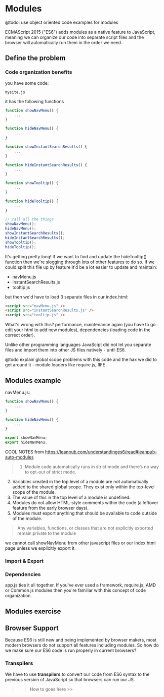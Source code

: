 # Modules

@todo: use object oriented code examples for modules

ECMAScript 2015 ("ES6") adds modules as a native feature to JavaScript, meaning we can organize our code into separate script files and the browser will automatically run them in the order we need.

## Define the problem

### Code organization benefits

you have some code:


`mysite.js`

it has the following functions

```javascript
function showNavMenu() {
    ...
}

function hideNavMenu() {
    ...
}

function showInstantSearchResults() {
    ...
}

function hideInstantSearchResults() {
    ...
}

function showTooltip() {
    ...
}

function hideTooltip() {
    ...
}

// call all the things
showNavMenu();
hideNavMenu();
showInstantSearchResults();
hideInstantSearchResults();
showTooltip();
hideTooltip();
```

It's getting pretty long! If we want to find and update the hideTooltip() function then we're slogging through lots of other features to do so. If we could split this file up by feature it'd be a lot easier to update and maintain:

- navMenu.js
- instantSearchResults.js
- tooltip.js

but then we'd have to load 3 separate files in our index.html:

```html
<script src="navMenu.js" />
<script src="instantSearchResults.js" />
<script src="tooltip.js" />
```

What's wrong with this? performance, maintenance again (you have to go edit your html to add new modules), dependencies (loading code in the correct order).

Unlike other programming languages JavaScipt did not let you separate files and import them into other JS files natively - until ES6. 

@todo explain global scope problems with this code and the hax we did to get around it - module loaders like require.js, IIFE

## Modules example

navMenu.js:

```javascript
function showNavMenu() {
    ...
}

function hideNavMenu() {
    ...
}

export showNavMenu;
export hideNavMenu;

```

COOL NOTES from https://leanpub.com/understandinges6/read#leanpub-auto-modules

> 1. Module code automatically runs in strict mode and there’s no way to opt-out of strict mode.
2. Variables created in the top level of a module are not automatically added to the shared global scope. They exist only within the top-level scope of the module.
3. The value of this in the top level of a module is undefined.
4. Modules do not allow HTML-style comments within the code (a leftover feature from the early browser days).
5. Modules must export anything that should be available to code outside of the module.

> Any variables, functions, or classes that are not explicitly exported remain private to the module

we cannot call showNavMenu from other javascript files or our index.html page unless we explicitly export it.


### Import & Export


### Dependencies
app.js ties it all together. If you've ever used a framework, require.js, AMD or Common.js modules then you're familiar with this concept of code organization.

## Modules exercise


## Browser Support

Because ES6 is still new and being implemented by browser makers, most modern browsers do not support all features including modules. So how do we make sure our ES6 code is run properly in current browsers?

### Transpilers

We have to use **transpilers** to convert our code from ES6 syntax to the previous version of JavaScript so that browsers can run our JS.

>> How to goes here >>